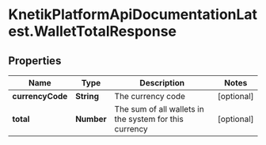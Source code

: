 # KnetikPlatformApiDocumentationLatest.WalletTotalResponse

## Properties
Name | Type | Description | Notes
------------ | ------------- | ------------- | -------------
**currencyCode** | **String** | The currency code | [optional] 
**total** | **Number** | The sum of all wallets in the system for this currency | [optional] 


